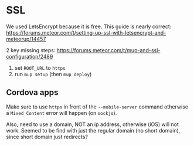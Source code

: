 # SSL

We used LetsEncrypt because it is free. This guide is nearly correct:
https://forums.meteor.com/t/setting-up-ssl-with-letsencrypt-and-meteorup/14457

2 key missing steps:
https://forums.meteor.com/t/mup-and-ssl-configuration/2489

1. set `ROOT_URL` to `https`
2. run `mup setup` (then `mup deploy`)


## Cordova apps

Make sure to use `https` in front of the `--mobile-server` command otherwise
 a `Mixed Content` error will happen (on `sockjs`).

Also, need to use a domain, NOT an ip address, otherwise (iOS) will not work.
 Seemed to be find with just the regular domain (no short domain), since short
 domain just redirects?